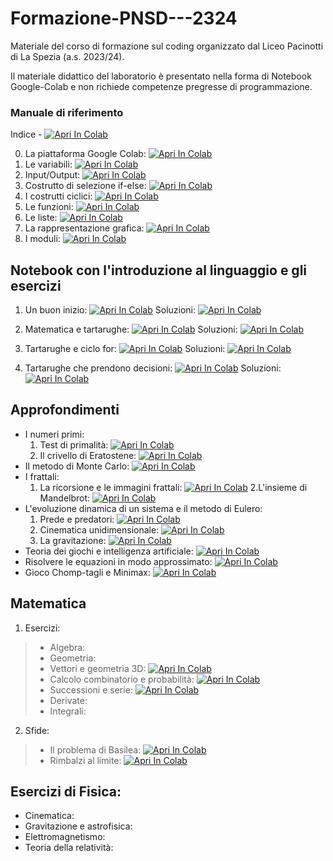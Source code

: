 # Formazione-PNSD---2324
Materiale del corso di formazione sul coding organizzato dal Liceo Pacinotti di La Spezia (a.s. 2023/24).

Il materiale didattico del laboratorio è presentato nella forma di Notebook Google-Colab e non richiede competenze pregresse di programmazione.

### Manuale di riferimento

Indice - <a href="https://colab.research.google.com/drive/1Lt_kIIASs1tsGpx96wzHvaeeNnvTLmac?usp=sharing" target="_parent"><img src="https://colab.research.google.com/assets/colab-badge.svg" alt="Apri In Colab"/></a>

0. La piattaforma Google Colab: <a href="https://colab.research.google.com/drive/1FhMpiKvmUdRwJ27ZCN876gj1Re99P4nR?usp=sharing" target="_parent"><img src="https://colab.research.google.com/assets/colab-badge.svg" alt="Apri In Colab"/></a> 
1. Le variabili: <a href="https://colab.research.google.com/drive/18jYsREup1RChKhkU7v7lKgYcpkjCDfQ4?usp=sharing" target="_parent"><img src="https://colab.research.google.com/assets/colab-badge.svg" alt="Apri In Colab"/></a>
2. Input/Output: <a href="https://colab.research.google.com/drive/1rGW2QHWWPm5yvcD7He22ruFaS-GAJ2j0?usp=sharing" target="_parent"><img src="https://colab.research.google.com/assets/colab-badge.svg" alt="Apri In Colab"/></a>
3. Costrutto di selezione if-else: <a href="https://colab.research.google.com/drive/11tQ07WGR5FLHErquXPCbpHQKhAOOt51A?usp=sharing" target="_parent"><img src="https://colab.research.google.com/assets/colab-badge.svg" alt="Apri In Colab"/></a>
4. I costrutti ciclici: <a href="https://colab.research.google.com/drive/1NZwbccWmdX5RU3A1OaEFCt8wkcPAbUhy?usp=sharing" target="_parent"><img src="https://colab.research.google.com/assets/colab-badge.svg" alt="Apri In Colab"/></a>
5. Le funzioni: <a href="https://colab.research.google.com/drive/1ydCMSjLx4g-Q43OBXMvy717oGGHRD_Tr?usp=sharing" target="_parent"><img src="https://colab.research.google.com/assets/colab-badge.svg" alt="Apri In Colab"/></a>
6. Le liste: <a href="https://colab.research.google.com/drive/1AHoidc9avdr5Atwwge6HPx_uiZ_1Sbrh?usp=sharing" target="_parent"><img src="https://colab.research.google.com/assets/colab-badge.svg" alt="Apri In Colab"/></a>
7. La rappresentazione grafica: <a href="https://colab.research.google.com/drive/1vhckHFWayPSPLoZkl4hWb_lj1QWAgVGS?usp=sharing" target="_parent"><img src="https://colab.research.google.com/assets/colab-badge.svg" alt="Apri In Colab"/></a>
8. I moduli: <a href="https://colab.research.google.com/drive/1o1mJR7oFOAwfsGEmwF_x0y1ZegKAGPlx?usp=sharing" target="_parent"><img src="https://colab.research.google.com/assets/colab-badge.svg" alt="Apri In Colab"/></a>

## Notebook con l'introduzione al linguaggio e gli esercizi

1. Un buon inizio: <a href="https://colab.research.google.com/drive/1yR7vXE5c7L05B9LkoWCr3kQPiFLBu9TL?usp=sharing" target="_parent"><img src="https://colab.research.google.com/assets/colab-badge.svg" alt="Apri In Colab"/></a>
   Soluzioni: <a href="https://colab.research.google.com/drive/11n5qeSUnAQMl-P0Dc-5ysGu8AatQHe4k?usp=sharing" target="_parent"><img src="https://colab.research.google.com/assets/colab-badge.svg" alt="Apri In Colab"/></a>

2. Matematica e tartarughe: <a href="https://colab.research.google.com/drive/1TqRKOQm7UcpFRCoHJ8D6ieqxpX3mnNcH?usp=sharing" target="_parent"><img src="https://colab.research.google.com/assets/colab-badge.svg" alt="Apri In Colab"/></a>
   Soluzioni: <a href="https://colab.research.google.com/drive/1gvv4ZgRLvC9qNorWATWWMCKgqLh8zPA_?usp=sharing" target="_parent"><img src="https://colab.research.google.com/assets/colab-badge.svg" alt="Apri In Colab"/></a>

3. Tartarughe e ciclo for: <a href="https://colab.research.google.com/drive/19QTzNUb-QVM_40QY4J0WKiDPg5l_q63h?usp=sharing" target="_parent"><img src="https://colab.research.google.com/assets/colab-badge.svg" alt="Apri In Colab"/></a>
   Soluzioni: <a href="https://colab.research.google.com/drive/1LAuWplrcF7tA0J-HK_UqTQtDshIWjIvg?usp=sharing" target="_parent"><img src="https://colab.research.google.com/assets/colab-badge.svg" alt="Apri In Colab"/></a>

4. Tartarughe che prendono decisioni: <a href="https://colab.research.google.com/drive/1LNJoYACzLiK0xto1tNJk8GZpq-N-u4Mq?usp=sharing" target="_parent"><img src="https://colab.research.google.com/assets/colab-badge.svg" alt="Apri In Colab"/></a>
   Soluzioni: <a href="https://colab.research.google.com/drive/1wbFsMJtYgw3RQjotxqJMPCnQuqh6iVX0?usp=sharing" target="_parent"><img src="https://colab.research.google.com/assets/colab-badge.svg" alt="Apri In Colab"/></a>



## Approfondimenti

* I numeri primi:
    1. Test di primalità: <a href="https://colab.research.google.com/drive/1Pr5AVta-bk3RpyoCQi3DN-zZddU_3aPi?usp=sharing" target="_parent"><img src="https://colab.research.google.com/assets/colab-badge.svg" alt="Apri In Colab"/></a>
    2. Il crivello di Eratostene: <a href="https://colab.research.google.com/drive/1iN5jIX1Nxmji5t61HmjJX4Hkz5JlWgcB?usp=sharing" target="_parent"><img src="https://colab.research.google.com/assets/colab-badge.svg" alt="Apri In Colab"/></a>
* Il metodo di Monte Carlo: <a href="https://colab.research.google.com/drive/1LBqC5_el83fhrJ1TZe8bQA-ABkVhmGUC?usp=sharing" target="_parent"><img src="https://colab.research.google.com/assets/colab-badge.svg" alt="Apri In Colab"/></a>
* I frattali:
    1. La ricorsione e le immagini frattali: <a href="https://colab.research.google.com/drive/1Eq5O2HjzCyUZ30unVTCufAOlUmNUHlk0?usp=sharing" target="_parent"><img src="https://colab.research.google.com/assets/colab-badge.svg" alt="Apri In Colab"/></a>
    2.L'insieme di Mandelbrot: <a href="https://colab.research.google.com/drive/1Pl-r9IsOWa3KSglcx4Gjf-PxTRd_RQeO?usp=sharing" target="_parent"><img src="https://colab.research.google.com/assets/colab-badge.svg" alt="Apri In Colab"/></a>
* L'evoluzione dinamica di un sistema e il metodo di Eulero:
    1. Prede e predatori: <a href="https://colab.research.google.com/drive/10O-gHwfNPSw5urtksWoDNqa5BObnIxxm?usp=sharing" target="_parent"><img src="https://colab.research.google.com/assets/colab-badge.svg" alt="Apri In Colab"/></a>
    2. Cinematica unidimensionale: <a href="https://colab.research.google.com/drive/1sfldvL0poVbZsYRpkHA7vCsL68KZRGP2?usp=sharing" target="_parent"><img src="https://colab.research.google.com/assets/colab-badge.svg" alt="Apri In Colab"/></a>
    3. La gravitazione: <a href="https://colab.research.google.com/drive/1rBCg_grPs0RKlrUfG1IOVaCRNFbgLSvp?usp=sharing" target="_parent"><img src="https://colab.research.google.com/assets/colab-badge.svg" alt="Apri In Colab"/></a>
* Teoria dei giochi e intelligenza artificiale: <a href="https://colab.research.google.com/drive/1xoAobXyNVHfXaqb1bq6aMcdFoU_GI-AZ?usp=sharing" target="_parent"><img src="https://colab.research.google.com/assets/colab-badge.svg" alt="Apri In Colab"/></a>
* Risolvere le equazioni in modo approssimato: <a href="https://colab.research.google.com/drive/1bIbmBbAYkgJX5bO-Fvjl8axZNecmgJLi?usp=sharing" target="_parent"><img src="https://colab.research.google.com/assets/colab-badge.svg" alt="Apri In Colab"/></a>
* Gioco Chomp-tagli e Minimax: <a href="https://colab.research.google.com/drive/1aw4wZ_Dlw_X750f0aekYrhfCC5hUsOtH?usp=sharing" target="_parent"><img src="https://colab.research.google.com/assets/colab-badge.svg" alt="Apri In Colab"/></a>

## Matematica
1. Esercizi:
> * Algebra:
> * Geometria:
> * Vettori e geometria 3D: <a href="https://colab.research.google.com/drive/1JgrX0RoWSQQHfyZoAd14nwtIAMoVwJGg?usp=sharing" target="_parent"><img src="https://colab.research.google.com/assets/colab-badge.svg" alt="Apri In Colab"/></a>
> * Calcolo combinatorio e probabilità: <a href="https://colab.research.google.com/drive/1spy7u2T-ZmAkSBDFD5swZPRmcmdkpHzv?usp=sharing" target="_parent"><img src="https://colab.research.google.com/assets/colab-badge.svg" alt="Apri In Colab"/></a>
> * Successioni e serie: <a href="https://colab.research.google.com/drive/1V1bkpJp6ab-v21uq-1Gsaos-TvhafKlA?usp=sharing" target="_parent"><img src="https://colab.research.google.com/assets/colab-badge.svg" alt="Apri In Colab"/></a>
> * Derivate:
> * Integrali:
2. Sfide:
> * Il problema di Basilea: <a href="https://colab.research.google.com/drive/1JuMMtBJOASBtXdeaqEltiERtxHRLxyxv?usp=sharing" target="_parent"><img src="https://colab.research.google.com/assets/colab-badge.svg" alt="Apri In Colab"/></a>
> * Rimbalzi al limite: <a href="https://colab.research.google.com/drive/1uBIXGi-y8CeJn34invvjYz9EsoU_shEN?usp=sharing" target="_parent"><img src="https://colab.research.google.com/assets/colab-badge.svg" alt="Apri In Colab"/></a>

## Esercizi di Fisica:
* Cinematica:
* Gravitazione e astrofisica:
* Elettromagnetismo:
* Teoria della relatività:

